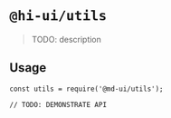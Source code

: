 # `@hi-ui/utils`

> TODO: description

## Usage

```
const utils = require('@md-ui/utils');

// TODO: DEMONSTRATE API
```
